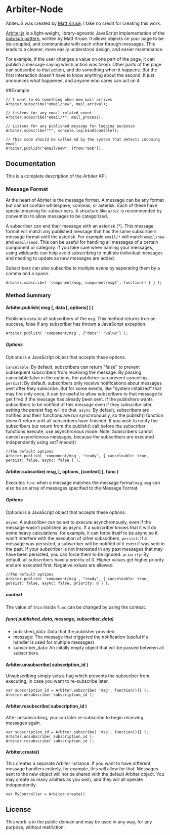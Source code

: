Arbiter-Node
============

AbiterJS was created by [Matt Kruse](http://www.mattkruse.com). I take no
credit for creating this work.

[Arbiter.js](http://www.arbiterjs.com) is a light-weight, library-agnostic JavaScript implementation of the [pub/sub pattern](http://en.wikipedia.org/wiki/Publish%E2%80%93subscribe_pattern), written by Matt Kruse. It allows objects on your page to be de-coupled, and communicate with each other through messages. This leads to a cleaner, more easily understood design, and easier maintenance.

For example, if the user changes a value on one part of the page, it can publish a message saying which action was taken. Other parts of the page can subscribe to that action, and do something when it happens. But the first interaction doesn't have to know anything about the second. It just announces what happened, and anyone who cares can act on it.

##Example

    // I want to do something when new mail arrives
    Arbiter.subscribe("email/new", mail_arrival);

    // Listens for any email related event
    Arbiter.subscribe("email/*", mail_process);

    // Listens for any published message for logging purposes
    Arbiter.subscribe("*", console.log.bind(console));

    // This code should be called ed by the system that detects incoming email
    Arbiter.publish("email/new", {from:"Bob"});

## Documentation
This is a complete description of the Arbiter API.

### Message Format
At the heart of Abriter is the message format. A message can be any format but cannot contain whitespave, commas, or asterisk. Each of these have special meaning for subscribers. A structure like `a/b/c` is recommended by convention to allow messages to be categorized.

A subscriber can end their message with an asterisk (*). This message format will match any published message that has the same subscribers message format until the asterisk. For example `email/*` will match `email/new` and `email/send`. This can be useful for handling all messages of a certain component or category. If you take care when naming your messages, using wildcards can help avoid subscribing to multiple individual messages and needing to update as new messages are added.

Subscribers can also subscribe to multiple evens by seperating them by a comma and a space.

    Arbiter.subscribe( 'component/msg, component/msg2', function() { } );

### Method Summary

#### Arbiter.publish( msg [, data [, options] ] )

Publishes `data` to all subscribers of the `msg`. This method returns true on success, false if any subscriber has thrown a JavaScript exception.

    Arbiter.publish( 'component/msg', {"data": "value"} );

##### Options
Options is a JavaScript object that accepts these options.

`cancelable`: By default, subscribers can return "false" to prevent subsequent subscribers from receiving the message. By passing cancelable:false in the options, the publisher can prevent canceling.
`persist`: By default, subscribers only receive notifications about messages sent after they subscribe. But for some events, like "system initalized" that may fire only once, it can be useful to allow subscribers to that message to get fired if the message has already been sent. If the publishers wants subscribers to be notified of this message even if they subscribe later, setting the persist flag will do that.
`async`: By default, subscribers are notified and their functions are run synchronously, so the publish() function doesn't return until all subscribers have finished. If you wish to notify the subscribers but return from the publish() call before the subscriber functions execute, use asynchronous mode. Note: Subscribers cannot cancel asynchonous messages, because the subscribers are executed independently using setTimeout()

    //The default options
    Arbiter.publish( 'component/msg', "ready", { canceleable: true, persist: false, async: false } );

#### Arbiter.subscribe( msg, [, options, [context] ], func )

Executes `func` when a message matches the message format `msg`. `msg` can also be an array of messages specified to the Message Format.

##### Options
Options is a JavaScript object that accepts these options.

`async`: A subscriber can be set to execute asynchronously, even if the message wasn't published as async. If a subscriber knows that it will do some heavy calculations, for example, it can force itself to be async so it won't interfere with the execution of other subscribers.
`persist`: If a message was persisted, a subscriber will be notified of it even if was sent in the past. If your subscriber is not interested in any past messages that may have been persisted, you can force them to be ignored.
`priority`: By default, all subscribers have a priority of 0. Higher values get higher priority and are executed first. Negative values are allowed.

    //The default options
    Arbiter.publish( 'component/msg', "ready", { canceleable: true, persist: false, async: false, priority: 0 } );

##### context
The value of `this` inside `func` can be changed by using the context.

##### func( published_data, message, subscriber_data)
 * published_data: Data that the publisher provided
 * message: The message that triggered the notification (useful if a handler is used for multiple messages)
 * subscriber_data: An initally empty object that will be passed between all subscribers.

#### Arbiter.unsubscribe( subscription_id )
Unsubscribing simply sets a flag which prevents the subscriber from executing, in case you want to re-subscribe later.

    var subscription_id = Arbiter.subscribe( 'msg', function(){} );
    Arbiter.unsubscribe( subscription_id );

#### Arbiter.resubscribe( subscription_id )
After unsubscribing, you can later re-subscribe to begin receiving messages again.

    var subscription_id = Arbiter.subscribe( 'msg', function(){} );
    Arbiter.unsubscribe( subscription_id );
    Arbiter.resubscribe( subscription_id );

#### Arbiter.create()
This creates a separate Arbiter instance. If you want to have different message handlers entirely, for example, this will allow for that. Messages sent to the new object will not be shared with the default Arbiter object. You may create as many arbiters as you wish, and they will all operate independently.

    var MyController = Arbiter.create()

## License
This work is in the public domain and may be used in any way, for any purpose, without restriction.

